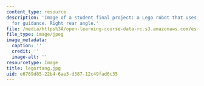 ```yaml
---
content_type: resource
description: 'Image of a student final project: a Lego robot that uses light sensors
  for guidance. Right rear angle.'
file: /media/https%3A/open-learning-course-data-rc.s3.amazonaws.com/es-293-lego-robotics-spring-2007/e6769d8522b46ae3d38712c49fad6c35_legortang.jpg
file_type: image/jpeg
image_metadata:
  caption: ''
  credit: ''
  image-alt: ''
resourcetype: Image
title: legortang.jpg
uid: e6769d85-22b4-6ae3-d387-12c49fad6c35
---
```

